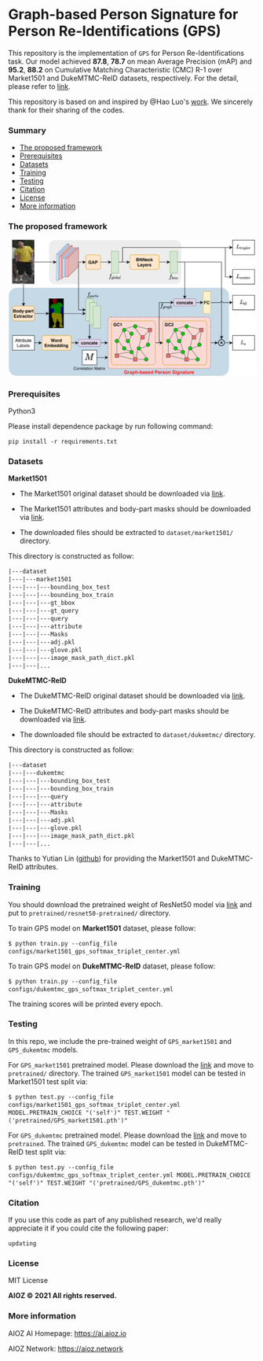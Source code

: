 # Graph-based Person Signature for Person Re-Identifications (GPS)

This repository is the implementation of `GPS` for Person Re-Identifications task. Our model achieved **87.8**, **78.7** on mean Average Precision (mAP) and **95.2**, **88.2** on Cumulative Matching Characteristic (CMC) R-1 over Market1501 and DukeMTMC-ReID datasets, respectively. For the detail, please refer to [link](https://arxiv.org/pdf/2104.06770.pdf).

This repository is based on and inspired by @Hao Luo's [work](https://github.com/michuanhaohao/reid-strong-baseline). We sincerely thank for their sharing of the codes.
### Summary

* [The proposed framework](#the-proposed-framework)
* [Prerequisites](#prerequisites)
* [Datasets](#datasets)
* [Training](#training)
* [Testing](#testing)
* [Citation](#citation)
* [License](#license)
* [More information](#more-information)

### The proposed framework 

![Illustration of the proposed framework](misc/framework.png)

### Prerequisites

Python3

Please install dependence package by run following command:
```
pip install -r requirements.txt
```

### Datasets

**Market1501**

* The Market1501 original dataset should be downloaded via [link](https://www.kaggle.com/pengcw1/market-1501/data).

* The Market1501 attributes and body-part masks should be downloaded via [link](https://vision.aioz.io/f/7e70595885de49b7add6/?dl=1).

* The downloaded files should be extracted to `dataset/market1501/` directory.

This directory is constructed as follow:   
```
|---dataset   
|---|---market1501   
|---|---|---bounding_box_test
|---|---|---bounding_box_train
|---|---|---gt_bbox
|---|---|---gt_query
|---|---|---query
|---|---|---attribute
|---|---|---Masks
|---|---|---adj.pkl
|---|---|---glove.pkl
|---|---|---image_mask_path_dict.pkl
|---|---|...
```

**DukeMTMC-ReID**

* The DukeMTMC-ReID original dataset should be downloaded via [link](https://drive.google.com/u/0/uc?export=download&confirm=_Npo&id=1jjE85dRCMOgRtvJ5RQV9-Afs-2_5dY3O).

* The DukeMTMC-ReID attributes and body-part masks should be downloaded via [link](https://vision.aioz.io/f/5943c5d37fe44da4ba38/?dl=1).

* The downloaded file should be extracted to `dataset/dukemtmc/` directory.

This directory is constructed as follow:   
```
|---dataset   
|---|---dukemtmc
|---|---|---bounding_box_test
|---|---|---bounding_box_train
|---|---|---query
|---|---|---attribute
|---|---|---Masks
|---|---|---adj.pkl
|---|---|---glove.pkl
|---|---|---image_mask_path_dict.pkl
|---|---|...
```

Thanks to Yutian Lin ([github](https://github.com/vana77)) for providing the Market1501 and DukeMTMC-ReID attributes.

### Training
You should download the pretrained weight of ResNet50 model via [link](https://download.pytorch.org/models/resnet50-19c8e357.pth) and put to `pretrained/resnet50-pretrained/` directory.

To train GPS model on **Market1501** dataset, please follow:
```
$ python train.py --config_file configs/market1501_gps_softmax_triplet_center.yml
```
To train GPS model on **DukeMTMC-ReID** dataset, please follow:
```
$ python train.py --config_file configs/dukemtmc_gps_softmax_triplet_center.yml
```
The training scores will be printed every epoch.


### Testing
In this repo, we include the pre-trained weight of `GPS_market1501` and `GPS_dukemtmc` models.

For `GPS_market1501` pretrained model. Please download the [link](https://vision.aioz.io/f/c0153d23a43145baba23/?dl=1) and move to `pretrained/` directory. The trained `GPS_market1501` model can be tested in Market1501 test split via: 
```
$ python test.py --config_file configs/market1501_gps_softmax_triplet_center.yml MODEL.PRETRAIN_CHOICE "('self')" TEST.WEIGHT "('pretrained/GPS_market1501.pth')"
```
For `GPS_dukemtmc` pretrained model. Please download the [link](https://vision.aioz.io/f/86ba3bcc5f834302bee7/?dl=1) and move to `pretrained`. The trained `GPS_dukemtmc` model can be tested in DukeMTMC-ReID test split via:
```
$ python test.py --config_file configs/dukemtmc_gps_softmax_triplet_center.yml MODEL.PRETRAIN_CHOICE "('self')" TEST.WEIGHT "('pretrained/GPS_dukemtmc.pth')"
```


### Citation

If you use this code as part of any published research, we'd really appreciate it if you could cite the following paper:

```
updating
```

### License

MIT License

**AIOZ © 2021 All rights reserved.**

### More information

AIOZ AI Homepage: https://ai.aioz.io

AIOZ Network: https://aioz.network
